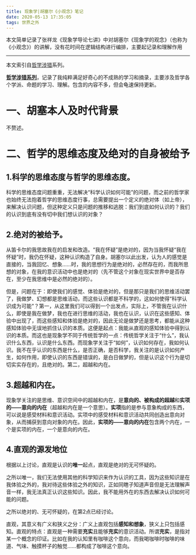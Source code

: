 ```yaml
---
title: 现象学|胡塞尔《小观念》笔记
date: 2020-05-13 17:35:05
tags: 世界之外
---
```


本文简单记录了张祥龙《现象学导论七讲》中对胡塞尔《现象学的观念》（也称为《小观念》）的讲解，没有花时间在逻辑结构进行编排，主要起记录和理解作用

------

本文索引自[哲学涉猎](http://www.yuuuuang.com/2019/02/01/哲学涉猎/)系列。

**[哲学涉猎系列](http://www.yuuuuang.com/2019/02/01/哲学涉猎/)**，记录了我纯粹满足好奇心的不成熟的学习和摘录，主要涉及哲学各个学派、命题的学习、理解。包含的内容不多，但会龟速保持更新。

<!--more-->

# 一、胡塞本人及时代背景

不赘述。

# 二、哲学的思维态度及绝对的自身被给予

## 1.科学的思维态度与哲学的思维态度。

科学的思维态度问题重重，无法解决“科学认识如何可能”的问题，而之前的哲学家也始终无法抱着哲学的思维态度行事，总需要提出一个定义的绝对体（如上帝），来解决认识问题，但这种定义只是问题的推移和逃脱：我们到底如何认识的？我们的认识到底有没有切中我们想认识的对象？

## 2.绝对的被给予。

从笛卡尔的我思故我在的启发和改造。“我在怀疑”是绝对的，因为当我怀疑“我在怀疑”时，我仍在怀疑，这种认识构造了自身。胡塞尔以此出发，认为人的感觉是直接的，当我回忆、想象……时，我的思想行为是绝对的，必然存在的，而我所思想的对象，在我的意识活动中也是绝对的（先不管这个对象在现实世界中是否存在，至少在我思维中是必然的绝对的）。

但是，问题在于：即使我们的感觉、体验是绝对的，但是那只是我们的思维活动罢了，我做梦、幻想都是思维活动，而这些认识都是不科学的，这如何使得“科学认识成为可能”？第一，从这里我们可以得到一个出发点，实际上，不管我在认识什么，即使是我在做梦，我也在进行思维的活动，我也在认识，认识在这些感知、体验中出现了，而这些感知和体验是绝对的，因此无论是做梦还是思考，都能从这种感知体验中无误地抓住认识的本质。这便是起点：我能从直观的感知体验中得到认识的本质。而这也是现象学不同于传统哲学的一点：传统哲学关注于“什么”，我认识什么东西，认识是什么东西。而现象学关注于“如何”，认识如何存在，我如何认识。我不在乎认识的东西是什么，是否正确，是否科学，我关注的是认识如何产生，如何作用，即使认识的东西是错误的，是白日做梦的，但是认识这个行为是切切实实存在的，且绝对的。第二，超越和内在。

## 3.超越和内在。

现象学关注的是思维、意识空间中的超越和内在，是**意向的、被构成的超越**和**实项的——意向的内在**（超越和内在是一个意思）。**实项**指的是参与意象构成的东西，可以说是感受材料和意识活动。实项中的感受材料和意识活动共同创造出意向对象，从而捕获到意向对象的内在。因此，**实项的——意向的内在**包含两个内在，一个是实项的内在，一个是意向的内在。

## 4.直观的源发地位

根据以上讨论，直观是认识的**唯一**起点，直观是绝对的无可怀疑的。

之所以唯一，我们无法使用其他的科学知识来作为认识的工具，因为这些知识是在我体验之外的，我对待这些体验之外的知识，正如同瞎子知道声音但是无法理解声音一样，我无法真正认识这些知识。因此，我不能用外在的东西去解决认识如何可能的问题。

之所以绝对的、无可怀疑的，在第2点已经讨论。

直观，其意义有广义和狭义之分：广义上直观包括**感知和想象**，狭义上只包括感知。直观的特点：直观是一种需要**充实**且能够**充实**的意识活动。所谓**充实**，是指对某一个概念的印证。比如在我的认知里有咖啡这个意向，而我喝咖啡时咖啡的味道、气味、触摸杯子的触觉……都构成了咖啡这个意向。





